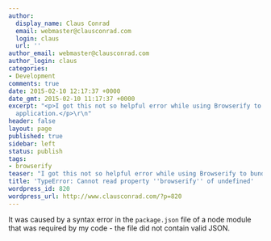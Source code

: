 ```yaml
---
author:
  display_name: Claus Conrad
  email: webmaster@clausconrad.com
  login: claus
  url: ''
author_email: webmaster@clausconrad.com
author_login: claus
categories:
- Development
comments: true
date: 2015-02-10 12:17:37 +0000
date_gmt: 2015-02-10 11:17:37 +0000
excerpt: "<p>I got this not so helpful error while using Browserify to bundle a web
  application.</p>\r\n"
header: false
layout: page
published: true
sidebar: left
status: publish
tags:
- browserify
teaser: "I got this not so helpful error while using Browserify to bundle a web application."
title: 'TypeError: Cannot read property ''browserify'' of undefined'
wordpress_id: 820
wordpress_url: http://www.clausconrad.com/?p=820
---
```

It was caused by a syntax error in the `package.json` file of a node module that was required by my code - the file did not contain valid JSON.
